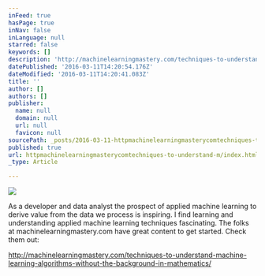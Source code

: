 ```yaml
---
inFeed: true
hasPage: true
inNav: false
inLanguage: null
starred: false
keywords: []
description: 'http://machinelearningmastery.com/techniques-to-understand-machine-learning-algorithms-without-the-background-in-mathematics/'
datePublished: '2016-03-11T14:20:54.176Z'
dateModified: '2016-03-11T14:20:41.083Z'
title: ''
author: []
authors: []
publisher:
  name: null
  domain: null
  url: null
  favicon: null
sourcePath: _posts/2016-03-11-httpmachinelearningmasterycomtechniques-to-understand-m.md
published: true
url: httpmachinelearningmasterycomtechniques-to-understand-m/index.html
_type: Article

---
```

![](https://the-grid-user-content.s3-us-west-2.amazonaws.com/777c48d3-8b1e-4e03-81cf-8f3ee8128a93.png)

As a developer and data analyst the prospect of applied machine learning to derive value from the data we process is inspiring.  I find learning and understanding applied machine learning techniques fascinating.  The folks at machinelearningmastery.com have great content to get started.  Check them out:

http://machinelearningmastery.com/techniques-to-understand-machine-learning-algorithms-without-the-background-in-mathematics/